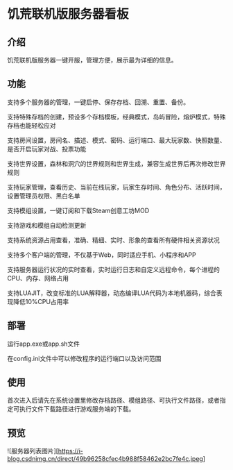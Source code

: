 # 饥荒联机版服务器看板

## 介绍

饥荒联机版服务器一键开服，管理方便，展示最为详细的信息。

## 功能

支持多个服务器的管理，一键启停、保存存档、回溯、重置、备份。

支持特殊存档的创建，预设多个存档模板，经典模式，岛屿冒险，熔炉模式，特殊存档也能轻松应对

支持房间设置，房间名、描述、模式、密码、运行端口、最大玩家数、快照数量、是否开启玩家对战、投票功能

支持世界设置，森林和洞穴的世界规则和世界生成，兼容生成世界后再次修改世界规则

支持玩家管理，查看历史、当前在线玩家，玩家生存时间、角色分布、活跃时间，设置管理员权限、黑白名单

支持模组设置，一键订阅和下载Steam创意工坊MOD

支持游戏和模组自动检测更新

支持系统资源占用查看，准确、精细、实时、形象的查看所有硬件相关资源状况

支持多个客户端的管理，不仅基于Web，同时适应手机、小程序和APP

支持服务器运行状况的实时查看，实时运行日志和自定义远程命令，每个进程的CPU、内存、网络占用

支持LUAJIT，改变标准的LUA解释器，动态编译LUA代码为本地机器码，综合表现降低10%CPU占用率

## 部署

运行app.exe或app.sh文件

在config.ini文件中可以修改程序的运行端口以及访问范围

## 使用

首次进入后请先在系统设置里修改存档路径、模组路径、可执行文件路径，或者指定可执行文件下载路径进行游戏服务端的下载。

## 预览

![服务器列表图片][https://i-blog.csdnimg.cn/direct/49b96258cfec4b988f58462e2bc7fe4c.jpeg]
